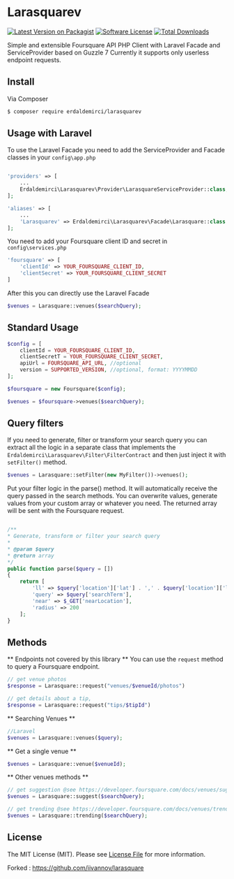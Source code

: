 # Larasquarev

[![Latest Version on Packagist][ico-version]][link-packagist]
[![Software License][ico-license]](license.md)
[![Total Downloads][ico-downloads]][link-downloads]


Simple and extensible Foursquare API PHP Client with Laravel Facade and ServiceProvider based on Guzzle 7
Currently it supports only userless endpoint requests.


## Install

Via Composer

``` bash
$ composer require erdaldemirci/larasquarev
```


## Usage with Laravel

To use the Laravel Facade you need to add the ServiceProvider and Facade classes in your `config\app.php`

``` php

'providers' => [
    ...
    Erdaldemirci\Larasquarev\Provider\LarasquareServiceProvider::class,
];

'aliases' => [
    ...
    'Larasquarev' => Erdaldemirci\Larasquarev\Facade\Larasquare::class
];
```

You need to add your Foursquare client ID and secret in `config\services.php`

``` php
'foursquare' => [
    'clientId' => YOUR_FOURSQUARE_CLIENT_ID,
    'clientSecret' => YOUR_FOURSQUARE_CLIENT_SECRET
]
```

After this you can directly use the Laravel Facade


``` php
$venues = Larasquare::venues($searchQuery);

```


## Standard Usage

``` php
$config = [
    clientId = YOUR_FOURSQUARE_CLIENT_ID,
    clientSecretT = YOUR_FOURSQUARE_CLIENT_SECRET,
    apiUrl = FOURSQUARE_API_URL, //optional
    version = SUPPORTED_VERSION, //optional, format: YYYYMMDD
];

$foursquare = new Foursquare($config);

$venues = $foursquare->venues($searchQuery);
```

## Query filters

If you need to generate, filter or transform your search query you can extract all the logic in a separate class that implements the `Erdaldemirci\Larasquarev\Filter\FilterContract`
and then just inject it with `setFilter()` method.

```php
$venues = Larasquare::setFilter(new MyFilter())->venues();
```

Put your filter logic in the parse() method. It will automatically receive the query passed in the search methods.
You can overwrite values, generate values from your custom array or whatever you need. The returned array will be sent with the Foursquare request.
```php

/**
* Generate, transform or filter your search query
*
* @param $query
* @return array
*/
public function parse($query = [])
{
    return [
        'll' => $query['location']['lat'] . ',' . $query['location']['lon'],
        'query' => $query['searchTerm'],
        'near' => $_GET['nearLocation'],
        'radius' => 200
    ];
}
```

Methods
--------
** Endpoints not covered by this library **
You can use the `request` method to query a Foursquare endpoint.

```php
// get venue photos
$response = Larasquare::request("venues/$venueId/photos")

// get details about a tip,
$response = Larasquare::request("tips/$tipId")
```


** Searching Venues **

```php
//Laravel
$venues = Larasquare::venues($query);
```

** Get a single venue **

```php
$venues = Larasquare::venue($venueId);
```

** Other venues methods **

```php
// get suggestion @see https://developer.foursquare.com/docs/venues/suggestcompletion
$venues = Larasquare::suggest($searchQuery);

// get trending @see https://developer.foursquare.com/docs/venues/trending
$venues = Larasquare::trending($searchQuery);
```



## License

The MIT License (MIT). Please see [License File](license.md) for more information.

[ico-version]: https://img.shields.io/packagist/v/erdaldemirci/larasquare.svg?style=flat-square
[ico-license]: https://img.shields.io/badge/license-MIT-brightgreen.svg?style=flat-square
[ico-downloads]: https://img.shields.io/packagist/dt/erdaldemirci/larasquare.svg?style=flat-square

[link-packagist]: https://packagist.org/packages/erdaldemirci/larasquarev
[link-downloads]: https://packagist.org/packages/erdaldemirci/larasquarev
[link-author]: https://github.com/iivannov
[link-contributors]: ../../contributors

Forked : https://github.com/iivannov/larasquare

